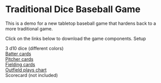# Traditional Dice Baseball Game
This is a demo for a new tabletop baseball game that hardens back to a more traditional game.

Click on the links below to download the game components.
Setup

3 d10 dice (different colors)\
[Batter cards](https://github.com/brianhaferkamp/traditionaldicebaseballgame/raw/main/quick_pitch_baseball_batters.pdf)\
[Pitcher cards](https://github.com/brianhaferkamp/traditionaldicebaseballgame/raw/main/quick_pitch_baseball_pitchers.pdf)\
[Fielding cards]()\
[Outfield plays chart]()\
Scorecard (not included)


